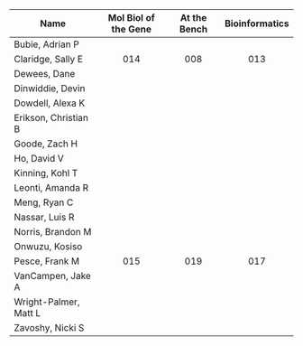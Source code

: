 | Name | Mol Biol of the Gene | At the Bench | Bioinformatics |
|---|:---:|:---:|:---:|
| Bubie, Adrian P |  |  |  |
| Claridge, Sally E | 014 | 008 | 013 |
| Dewees, Dane |  |  |  |
| Dinwiddie, Devin |  |  |  |
| Dowdell, Alexa K |  |  |  |
| Erikson, Christian B |  |  |  |
| Goode, Zach H |  |  |  |
| Ho, David V |  |  |  |
| Kinning, Kohl T |  |  |  |
| Leonti, Amanda R |  |  |  |
| Meng, Ryan C |  |  |  |
| Nassar, Luis R |  |  |  |
| Norris, Brandon M |  |  |  |
| Onwuzu, Kosiso |  |  |  |
| Pesce, Frank M |015  |019  | 017 |
| VanCampen, Jake A |  |  |  |
| Wright-Palmer, Matt L |  |  |  |
| Zavoshy, Nicki S |  |  |  |
